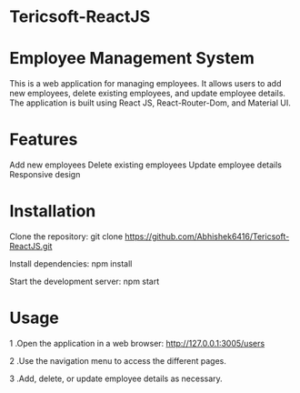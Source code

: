 # Tericsoft-ReactJS

# Employee Management System



This is a web application for managing employees. It allows users to add new employees, delete existing employees, and update employee details. The application is built using React JS, React-Router-Dom, and Material UI.


# Features

 Add new employees
 Delete existing employees
 Update employee details
 Responsive design


# Installation




Clone the repository: git clone https://github.com/Abhishek6416/Tericsoft-ReactJS.git




 Install dependencies: npm install
 
 
 
 
 
 Start the development server: npm start



# Usage




1 .Open the application in a web browser: http://127.0.0.1:3005/users



2 .Use the navigation menu to access the different pages.




3 .Add, delete, or update employee details as necessary.


